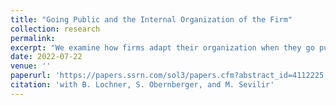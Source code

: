 ```yaml
---
title: "Going Public and the Internal Organization of the Firm"
collection: research
permalink: 
excerpt: "We examine how firms adapt their organization when they go public. To conform with the requirements of public capital markets, we expect IPO firms to become more organized, making the firm more accountable and its human capital more easily replaceable. We find that IPO firms transform into a more hierarchical organization with smaller departments. Hiring is strongest in jobs requiring knowledge in finance, accounting, and management. New hires are better educated, but less experienced than incumbents, which reflects the staffing needs of a more hierarchical organization. Employee turnover is sizeable and directly related to changes in hierarchical layers. Wage inequality increases in public firms as they become more hierarchical. Overall, going public is associated with a comprehensive transformation of the firm's organization which becomes geared towards operating efficiently and in accordance with capital market standards. "
date: 2022-07-22
venue: ''
paperurl: 'https://papers.ssrn.com/sol3/papers.cfm?abstract_id=4112225'
citation: 'with B. Lochner, S. Obernberger, and M. Sevilir'
---
```

